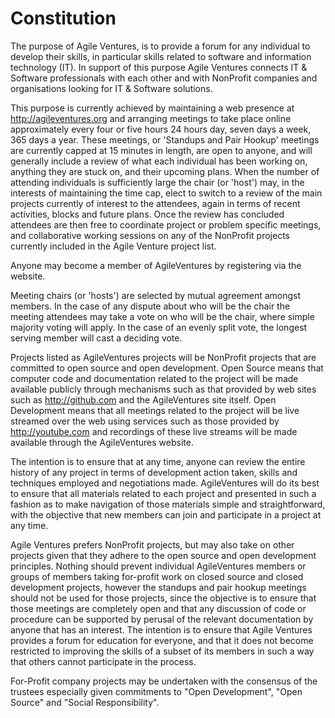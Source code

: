 # Constitution

The purpose of Agile Ventures, is to provide a forum for any individual to develop their skills, in particular skills related to software and information technology (IT).  In support of this purpose Agile Ventures connects IT & Software professionals with each other and with NonProfit companies and organisations looking for IT & Software  solutions.

This purpose is currently achieved by maintaining a web presence at http://agileventures.org and arranging meetings to take place online approximately every four or five hours 24 hours day, seven days a week, 365 days a year.  These meetings, or 'Standups and Pair Hookup' meetings are currently capped at 15 minutes in length, are open to anyone, and will generally include a review of what each individual has been working on, anything they are stuck on, and their upcoming plans.   When the number of attending individuals is sufficiently large the chair (or 'host') may, in the interests of maintaining the time cap, elect to switch to a review of the main projects currently of interest to the attendees, again in terms of recent activities, blocks and future plans.  Once the review has concluded attendees are then free to coordinate project or problem specific meetings, and collaborative working sessions on any of the NonProfit projects currently included in the Agile Venture project list.

Anyone may become a member of AgileVentures by registering via the website.

Meeting chairs (or 'hosts') are selected by mutual agreement amongst members.  In the case of any dispute about who will be the chair the meeting attendees may take a vote on who will be the chair, where simple majority voting will apply.  In the case of an evenly split vote, the longest serving member will cast a deciding vote.

Projects listed as AgileVentures projects will be NonProfit projects that are committed to open source and open development.  Open Source means that computer code and documentation related to the project will be made available publicly through mechanisms such as that provided by web sites such as http://github.com and the AgileVentures site itself.  Open Development means that all meetings related to the project will be live streamed over the web using services such as those provided by http://youtube.com and recordings of these live streams will be made available through the AgileVentures website.

The intention is to ensure that at any time, anyone can review the entire history of any project in terms of development action taken, skills and techniques employed and negotiations made.  AgileVentures will do its best to ensure that all materials related to each project and presented in such a fashion as to make navigation of those materials simple and straightforward, with the objective that new members can join and participate in a project at any time.

Agile Ventures prefers NonProfit projects, but may also take on other projects given that they adhere to the open source and open development principles.  Nothing should prevent individual AgileVentures members or groups of members taking for-profit work on closed source and closed development projects, however the standups and pair hookup meetings should not be used for those projects, since the objective is to ensure that those meetings are completely open and that any discussion of code or procedure can be supported by perusal of the relevant documentation by anyone that has an interest.  The intention is to ensure that Agile Ventures provides a forum for education for everyone, and that it does not become restricted to improving the skills of a subset of its members in such a way that others cannot participate in the process.

For-Profit company projects may be undertaken with the consensus of the trustees especially given commitments to "Open Development", "Open Source" and "Social Responsibility". 
